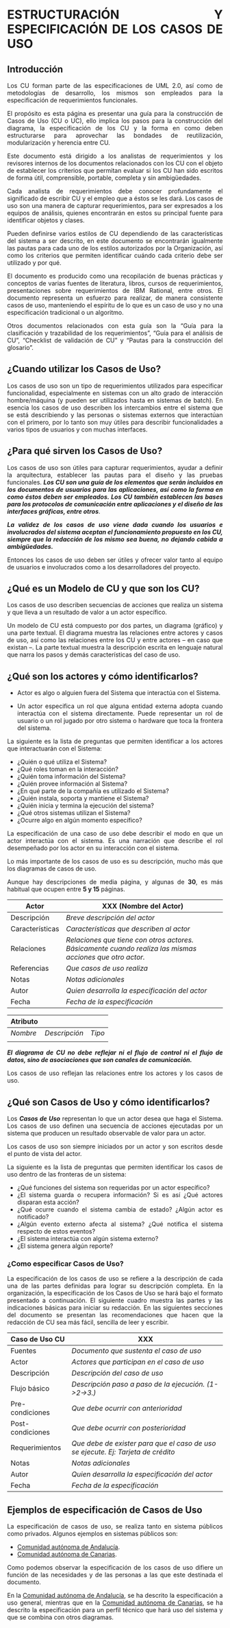 <div align="justify">

# ESTRUCTURACIÓN Y ESPECIFICACIÓN DE LOS CASOS DE USO

## Introducción

  Los CU forman parte de las especificaciones de UML 2.0, así como de metodologías de desarrollo, los mismos son empleados para la especificación de requerimientos funcionales.

  El propósito es esta página es presentar una guía para la construcción de Casos de Uso (CU o UC), ello implica los pasos para la construcción del diagrama, la especificación de los CU y la forma en como deben estructurarse para aprovechar las bondades de reutilización, modularización y herencia entre CU.

  Este documento está dirigido a los analistas de requerimientos y los revisores internos de los documentos relacionados con los CU con el objeto de establecer los criterios que permitan evaluar si los CU han sido escritos de forma útil, comprensible, portable, completa y sin ambigüedades.

  Cada analista de requerimientos debe conocer profundamente el significado de escribir CU y el empleo que a éstos se les dará. Los casos de uso son una manera de capturar requerimientos, para ser expresados a los equipos de análisis, quienes encontrarán en estos su principal fuente para identificar objetos y clases.

  Pueden definirse varios estilos de CU dependiendo de las características del sistema a ser descrito, en este documento se encontrarán igualmente las pautas para cada uno de los estilos autorizados por la Organización, así como los criterios que permiten identificar cuándo cada criterio debe ser utilizado y por qué.

  El documento es producido como una recopilación de buenas prácticas y conceptos de varias fuentes de literatura, libros, cursos de requerimientos, presentaciones sobre requerimientos de IBM Rational, entre otros. El documento representa un esfuerzo para realizar, de manera consistente casos de uso, manteniendo el espíritu de lo que es un caso de uso y no una especificación tradicional o un algoritmo.

  Otros documentos relacionados con esta guía son la “Guía para la clasificación y trazabilidad de los requerimientos”, “Guía para el análisis de CU”, “Checklist de validación de CU” y “Pautas para la construcción del glosario”.

## ¿Cuando utilizar los Casos de Uso?

  Los casos de uso son un tipo de requerimientos utilizados para especificar funcionalidad, especialmente en sistemas con un alto grado de interacción hombre/máquina (y pueden ser utilizados hasta en sistemas de batch). En esencia los casos de uso describen los intercambios entre el sistema que se está describiendo y las personas o sistemas externos que interactúan con el primero, por lo tanto son muy útiles para describir funcionalidades a varios tipos de usuarios y con muchas interfaces.

## ¿Para qué sirven los Casos de Uso?

  Los casos de uso son útiles para capturar requerimientos, ayudar a definir la arquitectura, establecer las pautas para el diseño y las pruebas funcionales. ___Los CU son una guía de los elementos que serán incluidos en los documentos de usuarios para las aplicaciones, así como la forma en como éstos deben ser empleados. Los CU también establecen las bases para los protocolos de comunicación entre aplicaciones y el diseño de las interfaces gráficas, entre otros___.

  ___La validez de los casos de uso viene dada cuando los usuarios e involucrados del sistema aceptan el funcionamiento propuesto en los CU, siempre que la redacción de los mismo sea buena, no dejando cabida a ambigüedades.___

  Entonces los casos de uso deben ser útiles y ofrecer valor tanto al equipo de usuarios e involucrados como a los desarrolladores del proyecto.

## ¿Qué es un Modelo de CU y que son los CU?  

  Los casos de uso describen secuencias de acciones que realiza un sistema y que lleva a un resultado de valor a un actor específico.

  Un modelo de CU está compuesto por dos partes, un diagrama (gráfico) y una parte textual. El diagrama muestra las relaciones entre actores y casos de uso, así como las relaciones entre los CU y entre actores – en caso que existan –. La parte textual muestra la descripción escrita en lenguaje natural que narra los pasos y demás características del caso de uso.


## ¿Qué son los actores y cómo identificarlos?

- Actor es algo o alguien fuera del Sistema que interactúa con el Sistema.

- Un actor especifica un rol que alguna entidad externa adopta cuando interactúa con el sistema directamente. Puede representar un rol de usuario o un rol jugado por otro sistema o hardware que toca la frontera del sistema.

La siguiente es la lista de preguntas que permiten identificar a los actores que interactuarán con el Sistema:
- ¿Quién o qué utiliza el Sistema?
- ¿Qué roles toman en la interacción?
- ¿Quién toma información del Sistema?
- ¿Quién provee información al Sistema?
- ¿En qué parte de la compañía es utilizado el Sistema?
- ¿Quién instala, soporta y mantiene el Sistema?
- ¿Quién inicia y termina la ejecución del sistema?
- ¿Qué otros sistemas utilizan el Sistema?
- ¿Ocurre algo en algún momento específico?


La especificación de una caso de uso debe describir el modo
en que un actor interactúa con el sistema. Es una narración que describe el rol desempeñado por los actor en su interacción con el sistema.

Lo más importante de los casos de uso es su descripción, mucho más que los diagramas de casos de uso.

Aunque hay descripciones de media página, y algunas de __30__, es más habitual que ocupen entre __5 y 15__ páginas.


|  Actor | XXX (Nombre del Actor) |
|---|---|
| Descripción  | _Breve descripción del actor_  |
| Características  | _Características que describen al actor_ |
| Relaciones | _Relaciones que tiene con otros actores. Básicamente cuando realiza las mismas acciones que otro actor._  |
| Referencias | _Que casos de uso realiza_ |   
|  Notas |  _Notas adicionales_ |
| Autor  | _Quien desarrolla la especificación del actor_ |
|Fecha | _Fecha de la especificación_ |

|  Atributo |||
|---|---|---|
| _Nombre_  | _Descripción_  | _Tipo_ |
| | |


___El diagrama de CU no debe reflejar ni el flujo de control ni el flujo de datos, sino de asociaciones que son canales de comunicación.___

  Los casos de uso reflejan las relaciones entre los actores y los casos de uso.


## ¿Qué son Casos de Uso y cómo identificarlos?

  Los ___Casos de Uso___ representan lo que un actor desea que haga el Sistema. Los casos de uso definen una secuencia de acciones ejecutadas por un sistema que producen un resultado observable de valor para un actor.

  Los casos de uso son siempre iniciados por un actor y son escritos desde el punto de vista del actor.

  La siguiente es la lista de preguntas que permiten identificar los casos de uso dentro de las fronteras de un sistema:
  - ¿Qué funciones del sistema son requeridas por un actor específico?
  - ¿El sistema guarda o recupera información? Si es así ¿Qué actores disparan esta acción?
  - ¿Qué ocurre cuando el sistema cambia de estado? ¿Algún actor es notificado?
  - ¿Algún evento externo afecta al sistema? ¿Qué notifica el sistema respecto de estos eventos?
  - ¿El sistema interactúa con algún sistema externo?
  - ¿El sistema genera algún reporte?

### ¿Como especificar Casos de Uso?

  La especificación de los casos de uso se refiere a la descripción de cada una de las partes definidas para lograr su descripción completa. En la organización, la especificación de los Casos de Uso se hará bajo el formato presentado a continuación. El siguiente cuadro muestra las partes y las indicaciones básicas para iniciar su redacción. En las siguientes secciones del documento se presentan las recomendaciones que hacen que la redacción de CU sea más fácil, sencilla de leer y escribir.

  |  Caso de Uso	CU | XXX  |
  |---|---|
  | Fuentes  | _Documento que sustenta el caso de uso_  |
  | Actor  |  _Actores que participan en el caso de uso_ |
  | Descripción | _Descripción del caso de uso_  |
  | Flujo básico | _Descripción paso a paso de la ejecución. (1->2->3.)_ |
  | Pre-condiciones | _Que debe ocurrir con anterioridad_  |  
  | Post-condiciones  | _Que debe ocurrir con posterioridad_  |  
  |  Requerimientos | _Que debe de exister para que el caso de uso se ejecute. Ej: Tarjeta de crédito_  |
  |  Notas |  _Notas adicionales_ |
  | Autor  | _Quien desarrolla la especificación del actor_ |
  |Fecha | _Fecha de la especificación_ |


## Ejemplos de especificación de Casos de Uso

  La especificación de casos de uso, se realiza tanto en sistema públicos como privados. Algunos ejemplos en sistemas públicos son:
  - [Comunidad autónoma de Andalucía](https://www.juntadeandalucia.es/servicios/madeja/contenido/recurso/416).
  - [Comunidad autónoma de Canarias](http://www.gobiernodecanarias.org/platino/ext/doc/servicio-spic/2.0/CasosDeUso/CasosDeUso.html).

  Como podemos observar la especificación de los casos de uso difiere un función de las necesidades y de las personas a las que este destinada el documento.

  En la [Comunidad autónoma de Andalucía](https://www.juntadeandalucia.es/servicios/madeja/contenido/recurso/416), se ha descrito la especificación a uso general, mientras que en la [Comunidad autónoma de Canarias](http://www.gobiernodecanarias.org/platino/ext/doc/servicio-spic/2.0/CasosDeUso/CasosDeUso.html), se ha descrito la especificación para un perfil técnico que hará uso del sistema y que se combina con otros diagramas.

</div>
